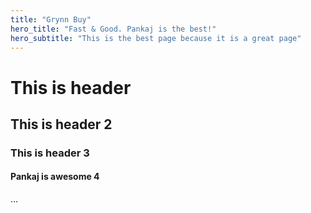 ```yaml
---
title: "Grynn Buy"
hero_title: "Fast & Good. Pankaj is the best!"
hero_subtitle: "This is the best page because it is a great page"
---
```


# This is header
## This is header 2
### This is header 3
#### Pankaj is awesome 4
...
